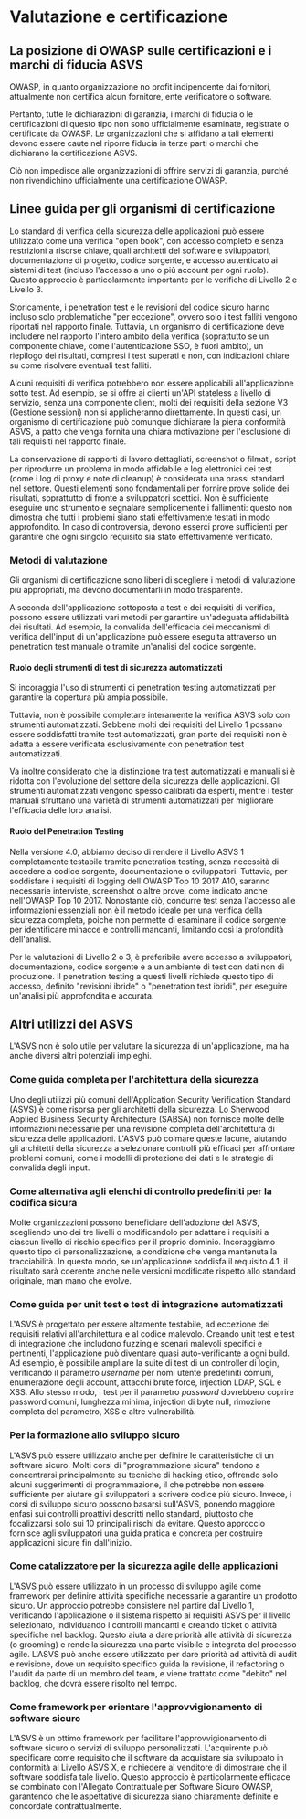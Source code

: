 # Valutazione e certificazione

## La posizione di OWASP sulle certificazioni e i marchi di fiducia ASVS

OWASP, in quanto organizzazione no profit indipendente dai fornitori, attualmente non certifica alcun fornitore, ente verificatore o software.

Pertanto, tutte le dichiarazioni di garanzia, i marchi di fiducia o le certificazioni di questo tipo non sono ufficialmente esaminate, registrate o certificate da OWASP. Le organizzazioni che si affidano a tali elementi devono essere caute nel riporre fiducia in terze parti o marchi che dichiarano la certificazione ASVS.

Ciò non impedisce alle organizzazioni di offrire servizi di garanzia, purché non rivendichino ufficialmente una certificazione OWASP.

## Linee guida per gli organismi di certificazione

Lo standard di verifica della sicurezza delle applicazioni può essere utilizzato come una verifica "open book", con accesso completo e senza restrizioni a risorse chiave, quali architetti del software e sviluppatori, documentazione di progetto, codice sorgente, e accesso autenticato ai sistemi di test (incluso l'accesso a uno o più account per ogni ruolo). Questo approccio è particolarmente importante per le verifiche di Livello 2 e Livello 3.

Storicamente, i penetration test e le revisioni del codice sicuro hanno incluso solo problematiche "per eccezione", ovvero solo i test falliti vengono riportati nel rapporto finale. Tuttavia, un organismo di certificazione deve includere nel rapporto l'intero ambito della verifica (soprattutto se un componente chiave, come l'autenticazione SSO, è fuori ambito), un riepilogo dei risultati, compresi i test superati e non, con indicazioni chiare su come risolvere eventuali test falliti.

Alcuni requisiti di verifica potrebbero non essere applicabili all'applicazione sotto test. Ad esempio, se si offre ai clienti un'API stateless a livello di servizio, senza una componente client, molti dei requisiti della sezione V3 (Gestione sessioni) non si applicheranno direttamente. In questi casi, un organismo di certificazione può comunque dichiarare la piena conformità ASVS, a patto che venga fornita una chiara motivazione per l'esclusione di tali requisiti nel rapporto finale.

La conservazione di rapporti di lavoro dettagliati, screenshot o filmati, script per riprodurre un problema in modo affidabile e log elettronici dei test (come i log di proxy e note di cleanup) è considerata una prassi standard nel settore. Questi elementi sono fondamentali per fornire prove solide dei risultati, soprattutto di fronte a sviluppatori scettici. Non è sufficiente eseguire uno strumento e segnalare semplicemente i fallimenti: questo non dimostra che tutti i problemi siano stati effettivamente testati in modo approfondito. In caso di controversia, devono esserci prove sufficienti per garantire che ogni singolo requisito sia stato effettivamente verificato.

### Metodi di valutazione

Gli organismi di certificazione sono liberi di scegliere i metodi di valutazione più appropriati, ma devono documentarli in modo trasparente.

A seconda dell'applicazione sottoposta a test e dei requisiti di verifica, possono essere utilizzati vari metodi per garantire un'adeguata affidabilità dei risultati. Ad esempio, la convalida dell'efficacia dei meccanismi di verifica dell'input di un'applicazione può essere eseguita attraverso un penetration test manuale o tramite un'analisi del codice sorgente.

#### Ruolo degli strumenti di test di sicurezza automatizzati

Si incoraggia l'uso di strumenti di penetration testing automatizzati per garantire la copertura più ampia possibile.

Tuttavia, non è possibile completare interamente la verifica ASVS solo con strumenti automatizzati. Sebbene molti dei requisiti del Livello 1 possano essere soddisfatti tramite test automatizzati, gran parte dei requisiti non è adatta a essere verificata esclusivamente con penetration test automatizzati.

Va inoltre considerato che la distinzione tra test automatizzati e manuali si è ridotta con l'evoluzione del settore della sicurezza delle applicazioni. Gli strumenti automatizzati vengono spesso calibrati da esperti, mentre i tester manuali sfruttano una varietà di strumenti automatizzati per migliorare l'efficacia delle loro analisi.

#### Ruolo del Penetration Testing

Nella versione 4.0, abbiamo deciso di rendere il Livello ASVS 1 completamente testabile tramite penetration testing, senza necessità di accedere a codice sorgente, documentazione o sviluppatori. Tuttavia, per soddisfare i requisiti di logging dell'OWASP Top 10 2017 A10, saranno necessarie interviste, screenshot o altre prove, come indicato anche nell'OWASP Top 10 2017. Nonostante ciò, condurre test senza l'accesso alle informazioni essenziali non è il metodo ideale per una verifica della sicurezza completa, poiché non permette di esaminare il codice sorgente per identificare minacce e controlli mancanti, limitando così la profondità dell'analisi.

Per le valutazioni di Livello 2 o 3, è preferibile avere accesso a sviluppatori, documentazione, codice sorgente e a un ambiente di test con dati non di produzione. Il penetration testing a questi livelli richiede questo tipo di accesso, definito "revisioni ibride" o "penetration test ibridi", per eseguire un'analisi più approfondita e accurata.

## Altri utilizzi del ASVS

L'ASVS non è solo utile per valutare la sicurezza di un'applicazione, ma ha anche diversi altri potenziali impieghi.

### Come guida completa per l'architettura della sicurezza

Uno degli utilizzi più comuni dell'Application Security Verification Standard (ASVS) è come risorsa per gli architetti della sicurezza. Lo Sherwood Applied Business Security Architecture (SABSA) non fornisce molte delle informazioni necessarie per una revisione completa dell'architettura di sicurezza delle applicazioni. L'ASVS può colmare queste lacune, aiutando gli architetti della sicurezza a selezionare controlli più efficaci per affrontare problemi comuni, come i modelli di protezione dei dati e le strategie di convalida degli input.

### Come alternativa agli elenchi di controllo predefiniti per la codifica sicura

Molte organizzazioni possono beneficiare dell'adozione del ASVS, scegliendo uno dei tre livelli o modificandolo per adattare i requisiti a ciascun livello di rischio specifico per il proprio dominio. Incoraggiamo questo tipo di personalizzazione, a condizione che venga mantenuta la tracciabilità. In questo modo, se un'applicazione soddisfa il requisito 4.1, il risultato sarà coerente anche nelle versioni modificate rispetto allo standard originale, man mano che evolve.

### Come guida per unit test e test di integrazione automatizzati

L'ASVS è progettato per essere altamente testabile, ad eccezione dei requisiti relativi all'architettura e al codice malevolo. Creando unit test e test di integrazione che includono fuzzing e scenari malevoli specifici e pertinenti, l'applicazione può diventare quasi auto-verificante a ogni build. Ad esempio, è possibile ampliare la suite di test di un controller di login, verificando il parametro *username* per nomi utente predefiniti comuni, enumerazione degli account, attacchi brute force, injection LDAP, SQL e XSS. Allo stesso modo, i test per il parametro *password* dovrebbero coprire password comuni, lunghezza minima, injection di byte null, rimozione completa del parametro, XSS e altre vulnerabilità.

### Per la formazione allo sviluppo sicuro

L'ASVS può essere utilizzato anche per definire le caratteristiche di un software sicuro. Molti corsi di "programmazione sicura" tendono a concentrarsi principalmente su tecniche di hacking etico, offrendo solo alcuni suggerimenti di programmazione, il che potrebbe non essere sufficiente per aiutare gli sviluppatori a scrivere codice più sicuro. Invece, i corsi di sviluppo sicuro possono basarsi sull'ASVS, ponendo maggiore enfasi sui controlli proattivi descritti nello standard, piuttosto che focalizzarsi solo sui 10 principali rischi da evitare. Questo approccio fornisce agli sviluppatori una guida pratica e concreta per costruire applicazioni sicure fin dall'inizio.

### Come catalizzatore per la sicurezza agile delle applicazioni

L'ASVS può essere utilizzato in un processo di sviluppo agile come framework per definire attività specifiche necessarie a garantire un prodotto sicuro. Un approccio potrebbe consistere nel partire dal Livello 1, verificando l'applicazione o il sistema rispetto ai requisiti ASVS per il livello selezionato, individuando i controlli mancanti e creando ticket o attività specifiche nel backlog. Questo aiuta a dare priorità alle attività di sicurezza (o grooming) e rende la sicurezza una parte visibile e integrata del processo agile. L'ASVS può anche essere utilizzato per dare priorità ad attività di audit e revisione, dove un requisito specifico guida la revisione, il refactoring o l'audit da parte di un membro del team, e viene trattato come "debito" nel backlog, che dovrà essere risolto nel tempo.

### Come framework per orientare l'approvvigionamento di software sicuro

L'ASVS è un ottimo framework per facilitare l'approvvigionamento di software sicuro o servizi di sviluppo personalizzati. L'acquirente può specificare come requisito che il software da acquistare sia sviluppato in conformità al Livello ASVS X, e richiedere al venditore di dimostrare che il software soddisfa tale livello. Questo approccio è particolarmente efficace se combinato con l'Allegato Contrattuale per Software Sicuro OWASP, garantendo che le aspettative di sicurezza siano chiaramente definite e concordate contrattualmente.
